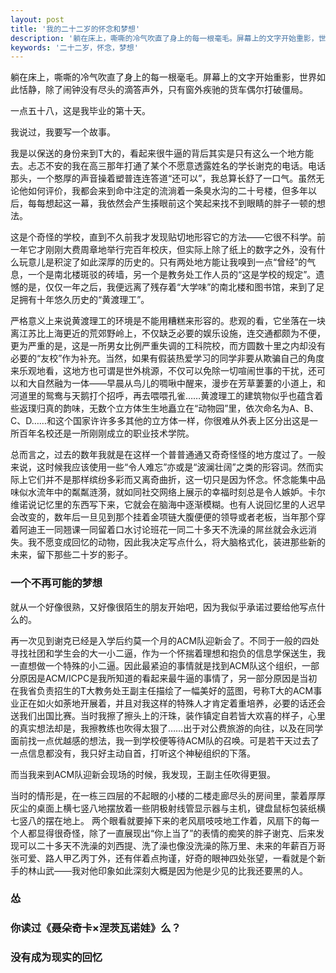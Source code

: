 ```yaml
---
layout: post
title: '我的二十二岁的怀念和梦想'
description: '躺在床上，嘶嘶的冷气吹直了身上的每一根毫毛。屏幕上的文字开始重影，世界如此恬静，除了闹钟没有尽头的滴答声外，只有窗外疾驰的货车偶尔打破僵局。一点五十八，这是我毕业的第十天。'
keywords: '二十二岁，怀念，梦想'
---
```


躺在床上，嘶嘶的冷气吹直了身上的每一根毫毛。屏幕上的文字开始重影，世界如此恬静，除了闹钟没有尽头的滴答声外，只有窗外疾驰的货车偶尔打破僵局。

一点五十八，这是我毕业的第十天。

我说过，我要写一个故事。

我是以保送的身份来到T大的，看起来很牛逼的背后其实是只有这么一个地方能去。忐忑不安的我在高三那年打通了某个不愿意透露姓名的学长谢克的电话。电话那头，一个憨厚的声音操着塑普连连答道“还可以”，我总算长舒了一口气。虽然无论他如何评价，我都会来到命中注定的流淌着一条臭水沟的二十号楼，但多年以后，每每想起这一幕，我依然会产生揍眼前这个笑起来找不到眼睛的胖子一顿的想法。

这是个奇怪的学校，直到不久前我才发现贴切地形容它的方法——它很不科学。前一年它才刚刚大费周章地举行完百年校庆，但实际上除了纸上的数字之外，没有什么玩意儿是积淀了如此深厚的历史的。只有两处地方能让我嗅到一点“曾经”的气息，一个是南北楼斑驳的砖墙，另一个是教务处工作人员的“这是学校的规定”。遗憾的是，仅仅一年之后，我便远离了残存着“大学味”的南北楼和图书馆，来到了足足拥有十年悠久历史的“黄渡理工”。

严格意义上来说黄渡理工的环境是不能用糟糕来形容的。悲观的看，它坐落在一块离江苏比上海更近的荒郊野岭上，不仅缺乏必要的娱乐设施，连交通都颇为不便，更为严重的是，这是一所男女比例严重失调的工科院校，而方圆数十里之内却没有必要的“友校”作为补充。当然，如果有假装热爱学习的同学非要从欺骗自己的角度来乐观地看，这地方也可谓是世外桃源，不仅可以免除一切喧闹世事的干扰，还可以和大自然融为一体——早晨从鸟儿的啁啾中醒来，漫步在芳草萋萋的小道上，和河道里的鸳鸯与天鹅打个招呼，再去喂喂孔雀……黄渡理工的建筑物似乎也蕴含着些返璞归真的韵味，无数个立方体生生地矗立在“动物园”里，依次命名为A、B、C、D……和这个国家许许多多其他的立方体一样，你很难从外表上区分出这是一所百年名校还是一所刚刚成立的职业技术学院。

总而言之，过去的数年我就是在这样一个普普通通又奇奇怪怪的地方度过了。一般来说，这时候我应该使用一些“令人难忘”亦或是“波澜壮阔”之类的形容词。然而实际上它们并不是那样缤纷多彩而又离奇曲折，这一切只是因为怀念。怀念能集中品味似水流年中的粼粼涟漪，就如同社交网络上展示的幸福时刻总是令人嫉妒。卡尔维诺说记忆里的东西写下来，它就会在脑海中逐渐模糊。也有人说回忆里的人迟早会改变的，数年后一旦见到那个挂着金项链大腹便便的领导或者老板，当年那个穿着阿迪王一同翘课一同留着口水讨论班花一同二十多天不洗澡的屌丝就会永远消失。我不愿变成回忆的动物，因此我决定写点什么，将大脑格式化，装进那些新的未来，留下那些二十岁的影子。


### 一个不再可能的梦想

就从一个好像很熟，又好像很陌生的朋友开始吧，因为我似乎承诺过要给他写点什么的。

再一次见到谢克已经是入学后约莫一个月的ACM队迎新会了。不同于一般的四处寻找社团和学生会的大一小二逼，作为一个怀揣着理想和抱负的信息学保送生，我一直想做一个特殊的小二逼。因此最紧迫的事情就是找到ACM队这个组织，一部分原因是ACM/ICPC是我所知道的看起来最牛逼的事情了，另一部分原因是当初在我省负责招生的T大教务处王副主任描绘了一幅美好的蓝图，号称T大的ACM事业正在如火如荼地开展着，并且对我这样的特殊人才肯定着重培养，必要的话还会送我们出国比赛。当时我擦了擦头上的汗珠，装作镇定自若皆大欢喜的样子，心里的真实想法却是，我擦教练也吹得太狠了……出于对公费旅游的向往，以及在同学面前找一点优越感的想法，我一到学校便等待ACM队的召唤。可是若干天过去了一点信息都没有，我只好主动自首，打听这个神秘组织的下落。

而当我来到ACM队迎新会现场的时候，我发现，王副主任吹得更狠。

当时的情形是，在一栋三四层的不起眼的小楼的二楼走廊尽头的房间里，蒙着厚厚灰尘的桌面上横七竖八地摆放着一些阴极射线管显示器与主机，键盘鼠标包装纸横七竖八的摆在地上。 两个眼看就要掉下来的老风扇吱吱地工作着，风扇下的每一个人都显得很奇怪，除了一直展现出“你上当了”的表情的痴笑的胖子谢克、后来发现可以二十多天不洗澡的刘西提、洗了澡也像没洗澡的陈万里、未来的年薪百万哥张可爱、路人甲乙丙丁外，还有伴着点拘谨，好奇的眼神四处张望，一看就是个新手的林山武——我对他印象如此深刻大概是因为他是少见的比我还要黑的人。

### 怂

### 你读过《聂朵奇卡×涅茨瓦诺娃》么？

### 没有成为现实的回忆